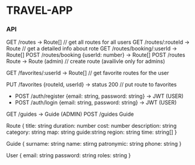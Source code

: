 # TRAVEL-APP
### API
GET /routes -> Route[] // get all routes for all users
GET /routes/:routeId -> Route // get a detailed info about rote
GET /routes/booking/:userId -> Route[]
POST /routes/booking {userId: number} -> Route[]
POST /routes Route -> Route (admin) // create route (availivle only for admins)

GET /favorites/:userId -> Route[] // get favorite routes for the user

PUT /favorites {routeId, userId} -> status 200 // put route to favorites

+ POST /auth/register {email: string, password: string} -> JWT (USER)
+ POST /auth/login {email: string, password: string} -> JWT (USER)

GET /guides -> Guide (ADMIN)
POST /guides Guide

Route {
title: string
duration: number
cost: number
description: string
category: string
map: string
guide:string
region: string
time: string[]
}

Guide {
surname: string
name: stirng
patronymic: string
phone: string
}

User {
email: string
password: string
roles: string
}
